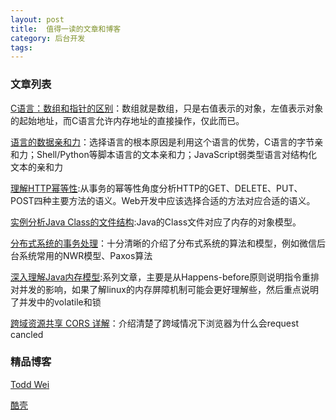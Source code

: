 ```yaml
---
layout: post
title:  值得一读的文章和博客
category: 后台开发
tags:  
---
```


### 文章列表
[C语言：数组和指针的区别](http://coolshell.cn/articles/17225.html)：数组就是数组，只是右值表示的对象，左值表示对象的起始地址，而C语言允许内存地址的直接操作，仅此而已。

[语言的数据亲和力](http://www.cnblogs.com/weidagang2046/archive/2011/06/27/2091765.html)：选择语言的根本原因是利用这个语言的优势，C语言的字节亲和力；Shell/Python等脚本语言的文本亲和力；JavaScript弱类型语言对结构化文本的亲和力

[理解HTTP幂等性](http://www.cnblogs.com/weidagang2046/archive/2011/06/04/2063696.html):从事务的幂等性角度分析HTTP的GET、DELETE、PUT、POST四种主要方法的语义。Web开发中应该选择合适的方法对应合适的语义。

[实例分析Java Class的文件结构](http://coolshell.cn/articles/9229.html):Java的Class文件对应了内存的对象模型。

[分布式系统的事务处理](http://coolshell.cn/articles/10910.html)：十分清晰的介绍了分布式系统的算法和模型，例如微信后台系统常用的NWR模型、Paxos算法

[深入理解Java内存模型](http://www.infoq.com/cn/author/%E7%A8%8B%E6%99%93%E6%98%8E#文章):系列文章，主要是从Happens-before原则说明指令重排对并发的影响，如果了解linux的内存屏障机制可能会更好理解些，然后重点说明了并发中的volatile和锁

[跨域资源共享 CORS 详解](http://www.ruanyifeng.com/blog/2016/04/cors.html)：介绍清楚了跨域情况下浏览器为什么会request cancled


### 精品博客
[Todd Wei](http://www.cnblogs.com/weidagang2046)

[酷壳](http://coolshell.cn/)
